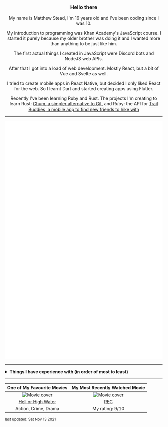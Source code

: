 <div align="center">
  <h3>Hello there</h3>
  My name is Matthew Stead, I'm 16 years old and I've been coding since I was 10.

  My introduction to programming was Khan Academy's JavaScript course. I started it purely because my older brother was doing it and I wanted more than anything to be just like him.

  The first actual things I created in JavaScript were Discord bots and NodeJS web APIs.
  
  After that I got into a load of web development. Mostly React, but a bit of Vue and Svelte as well.
  
  I tried to create mobile apps in React Native, but decided I only liked React for the web. So I learnt Dart and started creating apps using Flutter.
  
  Recently I've been learning Ruby and Rust. The projects I'm creating to learn Rust: <a href="https://github.com/matievisthekat/chum" target="_blank">Chum, a simpler alternative to Git</a>, and Ruby: the API for <a href="https://github.com/TrailBuddies" target="_blank">Trail Buddies, a mobile app to find new friends to hike with</a>

</div>

---

![Metrics](https://raw.githubusercontent.com/matievisthekat/matievisthekat/master/github-metrics.svg)

---

<details>
  <summary><b>Things I have experience with (in order of most to least)</b></summary>

  <h6 id="languages">Languages</h6>
  <p>
    <a href="https://typescriptlang.org">
      <img src="https://img.shields.io/badge/TypeScript-007ACC?style=for-the-badge&amp;logo=typescript&amp;logoColor=white" alt="typescript" />
    </a>
    <a href="https://javascript.com">
      <img src="https://img.shields.io/badge/JavaScript-323330?style=for-the-badge&amp;logo=javascript&amp;logoColor=F7DF1E" alt="javascript" />
    </a>
    <a href="https://dart.dev">
      <img src="https://img.shields.io/badge/Dart-0175C2?style=for-the-badge&amp;logo=dart&amp;logoColor=white" alt="dart" />
    </a>
    <a href="https://www.ruby-lang.org">
      <img src="https://img.shields.io/badge/Ruby-CC342D?style=for-the-badge&amp;logo=ruby&amp;logoColor=white" alt="ruby" />
    </a>
    <a href="https://en.wikipedia.org/wiki/HTML">
      <img src="https://img.shields.io/badge/HTML5-E34F26?style=for-the-badge&amp;logo=html5&amp;logoColor=white" alt="html" />
    </a>
    <a href="https://en.wikipedia.org/wiki/CSS">
      <img src="https://img.shields.io/badge/CSS3-1572B6?style=for-the-badge&amp;logo=css3&amp;logoColor=white" alt="css" />
    </a>
    <a href="https://www.python.org">
      <img src="https://img.shields.io/badge/Python-3776AB?style=for-the-badge&amp;logo=python&amp;logoColor=white" alt="python" />
    </a>
    <a href="https://en.wikipedia.org/wiki/C_Sharp_(programming_language">
      <img src="https://img.shields.io/badge/C%23-239120?style=for-the-badge&amp;logo=c-sharp&amp;logoColor=white" alt="csharp" />
    </a>
    <a href="https://www.php.net">
      <img src="https://img.shields.io/badge/PHP-777BB4?style=for-the-badge&amp;logo=php&amp;logoColor=white" alt="php" />
    </a>
    <a href="https://en.wikipedia.org/wiki/Java_(programming_language">
      <img src="https://img.shields.io/badge/Java-ED8B00?style=for-the-badge&amp;logo=java&amp;logoColor=white" alt="java" />
    </a>
    <a href="https://www.cplusplus.com">
      <img src="https://img.shields.io/badge/C%2B%2B-00599C?style=for-the-badge&amp;logo=c%2B%2B&amp;logoColor=white" alt="cpp" />
    </a>
    <a href="https://elixir-lang.org">
      <img src="https://img.shields.io/badge/Elixir-4B275F?style=for-the-badge&amp;logo=elixir&amp;logoColor=white" alt="elixir" />
    </a>
  </p>

  <h6 id="databases">Databases</h6>

  <p>
    <a href="https://mongodb.org">
      <img src="https://img.shields.io/badge/MongoDB-4EA94B?style=for-the-badge&amp;logo=mongodb&amp;logoColor=white" alt="mongodb" />
    </a>
    <a href="https://postgresql.org">
    <img src="https://img.shields.io/badge/PostgreSQL-316192?style=for-the-badge&amp;logo=postgresql&amp;logoColor=white" alt="postgresql" />
    </a>
    <a href="https://www.mysql.com">
      <img src="https://img.shields.io/badge/MySQL-005C84?style=for-the-badge&amp;logo=mysql&amp;logoColor=white" alt="mysql" />
    </a>
  </p>

  <h6 id="frameworks">Frameworks</h6>

  <p>
    <a href="https://nodejs.org">
      <img src="https://img.shields.io/badge/Node.js-339933?style=for-the-badge&amp;logo=nodedotjs&amp;logoColor=white" alt="nodejs" />
    </a>
    <a href="https://reactjs.org">
      <img src="https://img.shields.io/badge/React-20232A?style=for-the-badge&amp;logo=react&amp;logoColor=61DAFB" alt="react" />
    </a>
    <a href="https://expressjs.com">
      <img src="https://img.shields.io/badge/Express.js-000000?style=for-the-badge&amp;logo=express&amp;logoColor=white" alt="expressjs" />
    </a>
    <a href="https://sass-lang.com">
      <img src="https://img.shields.io/badge/Sass-CC6699?style=for-the-badge&amp;logo=sass&amp;logoColor=white" alt="sass" />
    </a>
    <a href="https://electronjs.org">
      <img src="https://img.shields.io/badge/Electron-2B2E3A?style=for-the-badge&amp;logo=electron&amp;logoColor=9FEAF9" alt="electron" />
    </a>
    <a href="https://flutter.dev">
      <img src="https://img.shields.io/badge/Flutter-02569B?style=for-the-badge&amp;logo=flutter&amp;logoColor=white" alt="flutter" />
    </a>
    <a href="https://unity3d.com">
      <img src="https://img.shields.io/badge/Unity-100000?style=for-the-badge&amp;logo=unity&amp;logoColor=white" alt="unity" />
    </a>
    <a href="https://rubyonrails.org">
      <img src="https://img.shields.io/badge/Ruby_on_Rails-CC0000?style=for-the-badge&amp;logo=ruby-on-rails&amp;logoColor=white" alt="rubyonrails" />
    </a>
    <a href="https://svelte.dev">
      <img src="https://img.shields.io/badge/Svelte-4A4A55?style=for-the-badge&amp;logo=svelte&amp;logoColor=FF3E00" alt="svelte" />
    </a>
  </p>

  <h6 id="cloud-providers">Cloud Providers</h6>

  <p>
    <a href="https://digitalocean.com">
      <img src="https://img.shields.io/badge/Digital_Ocean-0080FF?style=for-the-badge&amp;logo=DigitalOcean&amp;logoColor=white" alt="digitalocean" />
    </a>
    <a href="https://vercel.com">
      <img src="https://img.shields.io/badge/Vercel-000000?style=for-the-badge&amp;logo=vercel&amp;logoColor=white" alt="vercel" />
    </a>
  </p>

  <h6 id="shells">Shells</h6>

  <p>
    <a href="https://gnu.org/software/bash">
      <img src="https://img.shields.io/badge/GNU%20Bash-4EAA25?style=for-the-badge&amp;logo=GNU%20Bash&amp;logoColor=white" alt="bash" />
    </a>
    <a href="https://www.zsh.org">
      <img src="https://img.shields.io/badge/oh_my_zsh-1A2C34?style=for-the-badge&amp;logo=ohmyzsh&amp;logoColor=white" alt="zsh" />
    </a>
  </p>
  
  <h6 id="operating-systems">Operating Systems</h6>

  <p>
    <a href="https://ubuntu.com">
      <img src="https://img.shields.io/badge/Ubuntu-E95420?style=for-the-badge&amp;logo=ubuntu&amp;logoColor=white" alt="ubuntu" />
    </a>
    <a href="https://manjaro.org">
      <img src="https://img.shields.io/badge/manjaro-35BF5C?style=for-the-badge&amp;logo=manjaro&amp;logoColor=white" alt="manjaro" />
    </a>
    <a href="https://pop.system76.com">
      <img src="https://img.shields.io/badge/Pop!_OS-48B9C7?style=for-the-badge&amp;logo=Pop!_OS&amp;logoColor=white" alt="popos" />
    </a>
    <a href="https://android.com">
      <img src="https://img.shields.io/badge/Android-3DDC84?style=for-the-badge&amp;logo=android&amp;logoColor=white" alt="android" />
    </a>
    <a href="https://windows.com">
      <img src="https://img.shields.io/badge/Windows-0078D6?style=for-the-badge&amp;logo=windows&amp;logoColor=white" alt="windows" />
    </a>
  </p>

  <h6 id="ides">IDEs</h6>

  <p>
    <a href="https://code.visualstudio.com">
      <img src="https://img.shields.io/badge/Visual_Studio_Code-0078D4?style=for-the-badge&amp;logo=visual%20studio%20code&amp;logoColor=white" alt="vscode" />
    </a>
    <a href="https://developer.android.com/studio">
      <img src="https://img.shields.io/badge/Android_Studio-3DDC84?style=for-the-badge&amp;logo=android-studio&amp;logoColor=white" alt="androidstudio" />
    </a>
    <a href="https://visualstudio.com">
      <img src="https://img.shields.io/badge/Visual_Studio-5C2D91?style=for-the-badge&amp;logo=visual%20studio&amp;logoColor=white" alt="vs" />
    </a>
  </p>
  
  <h6 id="linters">Linters</h6>

  <p>
    <a href="https://prettier.io">
      <img src="https://img.shields.io/badge/prettier-1A2C34?style=for-the-badge&amp;logo=prettier&amp;logoColor=F7BA3E" alt="prettier" />
    </a>
    <a href="https://eslint.org">
      <img src="https://img.shields.io/badge/eslint-3A33D1?style=for-the-badge&amp;logo=eslint&amp;logoColor=white" alt="eslint" />
    </a>
  </p>

  <h6 id="design-tools">Design Tools</h6>

  <p>
    <a href="https://figma.com">
      <img src="https://img.shields.io/badge/Figma-F24E1E?style=for-the-badge&amp;logo=figma&amp;logoColor=white" alt="figma" />
    </a>
    <a href="https://blender.org">
      <img src="https://img.shields.io/badge/blender-%23F5792A.svg?style=for-the-badge&amp;logo=blender&amp;logoColor=white" alt="blender" />
      </a>
    <a href="https://canva.com">
      <img src="https://img.shields.io/badge/Canva-%2300C4CC.svg?&amp;style=for-the-badge&amp;logo=Canva&amp;logoColor=white" alt="canva" />
    </a>
  </p>
</details>

---

<!--START_SECTION:movies-->
| One of My Favourite Movies | My Most Recently Watched Movie |
| :---: | :---: |
| [![Movie cover](https://m.media-amazon.com/images/M/MV5BMTg4NDA1OTA5NF5BMl5BanBnXkFtZTgwMDQ2MDM5ODE@._V1_UY209_CR0,0,140,209_AL_.jpg)](https://imdb.com/title/tt7557108/?ref_=ttls_li_i) | [![Movie cover](https://m.media-amazon.com/images/M/MV5BZTJmNTZlZWUtZTQ2Yi00YTFjLWFiNzctYzFlNmZmZGMzYTlmXkEyXkFqcGdeQXVyMjQ2MTk1OTE@._V1_SY153_CR2,0,105,153_.jpg)](https://imdb.com/title/tt1038988/) |
| [Hell or High Water](https://imdb.com/title/tt7557108/?ref_=ttls_li_i) | [REC](https://imdb.com/title/tt1038988/) |
| Action, Crime, Drama | My rating: 9/10 |

<sup>last updated: Sat Nov 13 2021</sup>

<!--END_SECTION:movies-->
